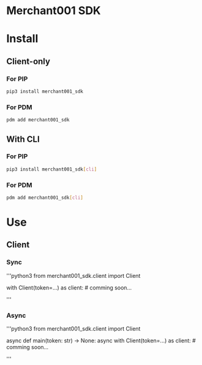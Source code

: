 # Merchant001 SDK

# Install

## Client-only

### For PIP

```bash
pip3 install merchant001_sdk
```

### For PDM

```bash
pdm add merchant001_sdk
```

## With CLI

### For PIP

```bash
pip3 install merchant001_sdk[cli]
```

### For PDM

```bash
pdm add merchant001_sdk[cli]
```

# Use

## Client

### Sync

'''python3
from merchant001_sdk.client import Client

with Client(token=...) as client: # comming soon...

'''

### Async

'''python3
from merchant001_sdk.client import Client

async def main(token: str) -> None:
async with Client(token=...) as client: # comming soon...

'''
